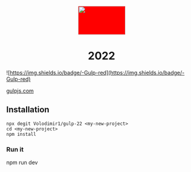 <p align="center">
   <a href="https://gulpjs.com">
      <img height="76" width="125" style="background-color: #f00; border-radius: 3px" src="https://gulpjs.com/img/gulp.svg">
   </a>
   <h1 align="center">2022</h1>
</p>

![https://img.shields.io/badge/-Gulp-red](https://img.shields.io/badge/-Gulp-red)

[gulpjs.com](https://gulpjs.com)

## Installation
```
npx degit Volodimir1/gulp-22 <my-new-project>
cd <my-new-project>
npm install
```

### Run it
npm run dev